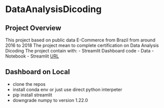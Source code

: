 # DataAnalysisDicoding
 ## Project Overview
 This project based on public data E-Commerce from Brazil from around 2016 to 2018
 The project mean to complete certification on Data Analysis Dicoding
 The project contain with: 
    - Streamlit Dashboard code
    - Data
    - Notebook
    - Streamlit [URL](https://fauzan-dicoding-da-dashboard.streamlit.app/)
 ## Dashboard on Local
 - clone the repos
 - install conda env or just use direct python interpeter
 - pip install streamlit
 - downgrade numpy to version 1.22.0
